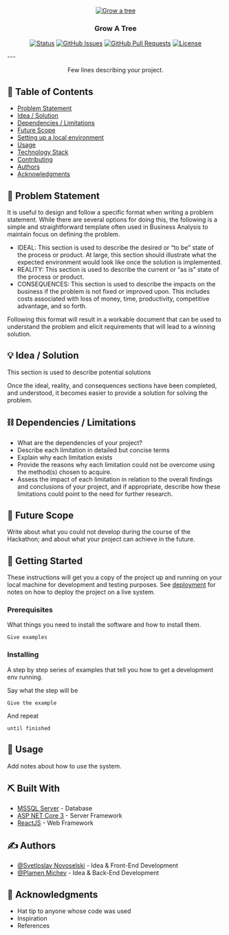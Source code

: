 <p align="center">
  <a href="" rel="noopener">
 <img src="https://i.imgur.com/ECZrwRQ.png" alt="Grow a tree"></a>
</p>
<h3 align="center">Grow A Tree</h3>

<div align="center">

  [![Status](https://img.shields.io/badge/status-active-success.svg)]() 
  [![GitHub Issues](https://img.shields.io/github/issues/Svetloslav15/Grow-a-tree.svg)](https://github.com/Svetloslav15/Grow-a-tree/issues)
  [![GitHub Pull Requests](https://img.shields.io/github/issues-pr/Svetloslav15/Grow-a-tree.svg)](https://github.com/Svetloslav15/Grow-a-tree/pulls)
  [![License](https://img.shields.io/badge/license-MIT-blue.svg)](LICENSE.md)

</div>
---
<p align="center"> Few lines describing your project.
    <br> 
</p>

## 📝 Table of Contents
- [Problem Statement](#problem_statement)
- [Idea / Solution](#idea)
- [Dependencies / Limitations](#limitations)
- [Future Scope](#future_scope)
- [Setting up a local environment](#getting_started)
- [Usage](#usage)
- [Technology Stack](#tech_stack)
- [Contributing](../CONTRIBUTING.md)
- [Authors](#authors)
- [Acknowledgments](#acknowledgments)

## 🧐 Problem Statement <a name = "problem_statement"></a>
It is useful to design and follow a specific format when writing a problem statement. While there are several options
for doing this, the following is a simple and straightforward template often used in Business Analysis to maintain
focus on defining the problem.

- IDEAL: This section is used to describe the desired or “to be” state of the process or product. At large, this section 
should illustrate what the expected environment would look like once the solution is implemented.
- REALITY: This section is used to describe the current or “as is” state of the process or product. 
- CONSEQUENCES: This section is used to describe the impacts on the business if the problem is not fixed or improved upon.
This includes costs associated with loss of money, time, productivity, competitive advantage, and so forth.

Following this format will result in a workable document that can be used to understand the problem and elicit
requirements that will lead to a winning solution. 

## 💡 Idea / Solution <a name = "idea"></a>
This section is used to describe potential solutions

Once the ideal, reality, and consequences sections have been 
completed, and understood, it becomes easier to provide a solution for solving the problem.

## ⛓️ Dependencies / Limitations <a name = "limitations"></a>
- What are the dependencies of your project?
- Describe each limitation in detailed but concise terms
- Explain why each limitation exists
- Provide the reasons why each limitation could not be overcome using the method(s) chosen to acquire.
- Assess the impact of each limitation in relation to the overall findings and conclusions of your project, and if 
appropriate, describe how these limitations could point to the need for further research.

## 🚀 Future Scope <a name = "future_scope"></a>
Write about what you could not develop during the course of the Hackathon; and about what your project can achieve 
in the future.

## 🏁 Getting Started <a name = "getting_started"></a>
These instructions will get you a copy of the project up and running on your local machine for development 
and testing purposes. See [deployment](#deployment) for notes on how to deploy the project on a live system.

### Prerequisites

What things you need to install the software and how to install them.

```
Give examples
```

### Installing

A step by step series of examples that tell you how to get a development env running.

Say what the step will be

```
Give the example
```

And repeat

```
until finished
```

## 🎈 Usage <a name="usage"></a>
Add notes about how to use the system.

## ⛏️ Built With <a name = "tech_stack"></a>
- [MSSQL Server](https://www.microsoft.com/en-gb/sql-server/sql-server-downloads) - Database
- [ASP NET Core 3](https://docs.microsoft.com/en-us/aspnet/core/?view=aspnetcore-3.1) - Server Framework
- [ReactJS](https://reactjs.org/) - Web Framework

## ✍️ Authors <a name = "authors"></a>
- [@Svetloslav Novoselski](https://github.com/Svetloslav15) - Idea & Front-End Development
- [@Plamen Michev](https://github.com/PlamenMichev) - Idea & Back-End Development

## 🎉 Acknowledgments <a name = "acknowledgments"></a>
- Hat tip to anyone whose code was used
- Inspiration
- References
